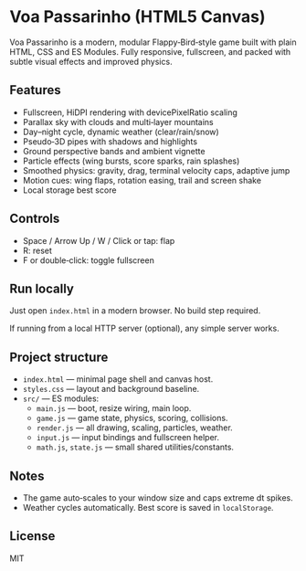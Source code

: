 # Voa Passarinho (HTML5 Canvas)

Voa Passarinho is a modern, modular Flappy‑Bird‑style game built with plain HTML, CSS and ES Modules. Fully responsive, fullscreen, and packed with subtle visual effects and improved physics.

## Features
- Fullscreen, HiDPI rendering with devicePixelRatio scaling
- Parallax sky with clouds and multi‑layer mountains
- Day–night cycle, dynamic weather (clear/rain/snow)
- Pseudo‑3D pipes with shadows and highlights
- Ground perspective bands and ambient vignette
- Particle effects (wing bursts, score sparks, rain splashes)
- Smoothed physics: gravity, drag, terminal velocity caps, adaptive jump
- Motion cues: wing flaps, rotation easing, trail and screen shake
- Local storage best score

## Controls
- Space / Arrow Up / W / Click or tap: flap
- R: reset
- F or double‑click: toggle fullscreen

## Run locally
Just open `index.html` in a modern browser. No build step required.

If running from a local HTTP server (optional), any simple server works.

## Project structure
- `index.html` — minimal page shell and canvas host.
- `styles.css` — layout and background baseline.
- `src/` — ES modules:
  - `main.js` — boot, resize wiring, main loop.
  - `game.js` — game state, physics, scoring, collisions.
  - `render.js` — all drawing, scaling, particles, weather.
  - `input.js` — input bindings and fullscreen helper.
  - `math.js`, `state.js` — small shared utilities/constants.

## Notes
- The game auto‑scales to your window size and caps extreme dt spikes.
- Weather cycles automatically. Best score is saved in `localStorage`.

## License
MIT
